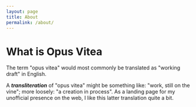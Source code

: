 ```yaml
---
layout: page
title: About
permalink: /about/
---
```


# What is Opus Vitea

The term "opus vitea" would most commonly be translated as "working draft" in English.

A **_transliteration_** of "opus vitea" might be something like: "work, still on the vine"; more loosely: "a creation in process". As a landing page for my unofficial presence on the web, I like this latter translation quite a bit.
